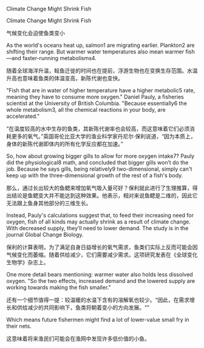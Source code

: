 Climate Change Might Shrink Fish

Climate Change Might Shrink Fish

气候变化会迫使鱼类变小

As the world's oceans heat up, salmon1 are migrating earlier. Plankton2 are shifting their range. But warmer water temperatures also mean warmer fish—and faster-running metabolisms4.

随着全球海洋升温，鲑鱼迁徙的时间也在提前，浮游生物也在变换生存范围。水温升高也意味着鱼类的体温变高，新陈代谢也变快。

\"Fish that are in water of higher temperature have a higher metabolic5 rate, meaning they have to consume more oxygen." Daniel Pauly, a fisheries scientist at the University of British Columbia. "Because essentially6 the whole metabolism3, all the chemical reactions in your body, are accelerated."

“在温度较高的水中生存的鱼类，其新陈代谢率也会较高，而这意味着它们必须消耗更多的氧气。”英国哥伦比亚大学的渔业科学家丹尼尔·保利说道，“因为本质上，身体的新陈代谢即体内的所有化学反应都在加速。”

So, how about growing bigger gills to allow for more oxygen intake7? Pauly did the physiological8 math, and concluded that bigger gills won’t do the job. Because he says gills, being relatively9 two-dimensional, simply can't keep up with the three-dimensional growth of the rest of a fish's body.

那么，通过长出较大的鱼鳃来增加氧气吸入量可好？保利就此进行了生理推算，得出结论是鱼鳃变大并不能达到这种效果。他表示，相对来说鱼鳃是二维的，因此它无法跟上鱼身其他部分的三维生长。

Instead, Pauly's calculations suggest that, to feed their increasing need for oxygen, fish of all kinds may actually shrink as a result of climate change. With decreased supply, they’ll need to lower demand. The study is in the journal Global Change Biology.

保利的计算表明，为了满足自身日益增长的氧气需求，鱼类们实际上反而可能会因气候变化而萎缩。随着供给减少，它们需要减少需求。这项研究发表在《全球变化生物学》杂志上。

One more detail bears mentioning: warmer water also holds less dissolved oxygen. "So the two effects, increased demand and the lowered supply are working towards making the fish smaller."

还有一个细节值得一提：较温暖的水温下含有的溶解氧也较少。“因此，在需求增长和供给减少的共同影响下，鱼类将朝着变小的方向发展。“”

Which means future fishermen might find a lot of lower-value small fry in their nets.

这意味着将来渔民们可能会在渔网中发现许多低价值的小鱼。
